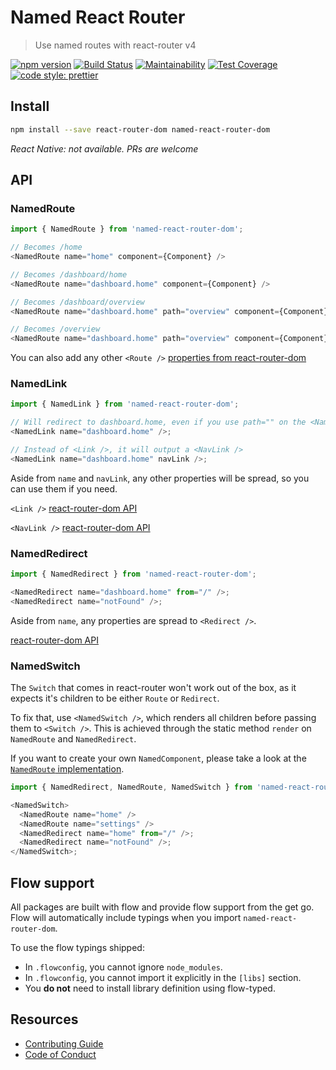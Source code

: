 # Named React Router

> Use named routes with react-router v4

[![npm version](https://img.shields.io/npm/v/named-react-router-dom.svg)](https://www.npmjs.org/package/named-react-router-dom)
[![Build Status](https://travis-ci.org/pedsmoreira/named-react-router.svg?branch=master)](https://travis-ci.org/pedsmoreira/named-react-router)
[![Maintainability](https://api.codeclimate.com/v1/badges/271c834b1aa022e56bd8/maintainability)](https://codeclimate.com/github/pedsmoreira/named-react-router/maintainability)
[![Test Coverage](https://api.codeclimate.com/v1/badges/271c834b1aa022e56bd8/test_coverage)](https://codeclimate.com/github/pedsmoreira/named-react-router/test_coverage)
[![code style: prettier](https://img.shields.io/badge/code_style-prettier-ff69b4.svg)](https://github.com/prettier/prettier)

## Install

```sh
npm install --save react-router-dom named-react-router-dom
```

_React Native: not available. PRs are welcome_

## API

### NamedRoute

```js
import { NamedRoute } from 'named-react-router-dom';

// Becomes /home
<NamedRoute name="home" component={Component} />

// Becomes /dashboard/home
<NamedRoute name="dashboard.home" component={Component} />

// Becomes /dashboard/overview
<NamedRoute name="dashboard.home" path="overview" component={Component} />

// Becomes /overview
<NamedRoute name="dashboard.home" path="overview" component={Component} noNamespacePath />
```

You can also add any other `<Route />` [properties from react-router-dom](https://reacttraining.com/react-router/web/api/Route)

### NamedLink

```js
import { NamedLink } from 'named-react-router-dom';

// Will redirect to dashboard.home, even if you use path="" on the <NamedRoute ... />
<NamedLink name="dashboard.home" />;

// Instead of <Link />, it will output a <NavLink />
<NamedLink name="dashboard.home" navLink />;
```

Aside from `name` and `navLink`, any other properties will be spread, so you can use them if you need.

`<Link />` [react-router-dom API](https://reacttraining.com/react-router/web/api/Link)

`<NavLink />` [react-router-dom API](https://reacttraining.com/react-router/web/api/NavLink)

### NamedRedirect

```js
import { NamedRedirect } from 'named-react-router-dom';

<NamedRedirect name="dashboard.home" from="/" />;
<NamedRedirect name="notFound" />;
```

Aside from `name`, any properties are spread to `<Redirect />`.

[<Redirect /> react-router-dom API](https://reacttraining.com/react-router/web/api/Redirect)

### NamedSwitch

The `Switch` that comes in react-router won't work out of the box, as it expects it's children to be either `Route` or `Redirect`.

To fix that, use `<NamedSwitch />`, which renders all children before passing them to `<Switch />`. This is achieved through the static method `render` on `NamedRoute` and `NamedRedirect`.

If you want to create your own `NamedComponent`, please take a look at the [`NamedRoute` implementation](https://github.com/pedsmoreira/named-react-router/blob/master/packages/named-react-router-dom/src/NamedRoute.js).

```js
import { NamedRedirect, NamedRoute, NamedSwitch } from 'named-react-router-dom';

<NamedSwitch>
  <NamedRoute name="home" />
  <NamedRoute name="settings" />
  <NamedRedirect name="home" from="/" />;
  <NamedRedirect name="notFound" />;
</NamedSwitch>;
```

## Flow support

All packages are built with flow and provide flow support from the get go. Flow will automatically include typings when you import `named-react-router-dom`.

To use the flow typings shipped:

* In `.flowconfig`, you cannot ignore `node_modules`.
* In `.flowconfig`, you cannot import it explicitly in the `[libs]` section.
* You **do not** need to install library definition using flow-typed.

## Resources

* [Contributing Guide](./CONTRIBUTING.md)
* [Code of Conduct](./CODE_OF_CONDUCT.md)
